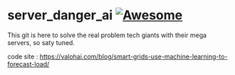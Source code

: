 # server_danger_ai [![Awesome](https://cdn.jsdelivr.net/gh/sindresorhus/awesome@d7305f38d29fed78fa85652e3a63e154dd8e8829/media/badge.svg)](https://github.com/sindresorhus/awesome#readme)
This git is here to solve the real problem tech giants with their mega servers, so saty tuned. 

code site : https://valohai.com/blog/smart-grids-use-machine-learning-to-forecast-load/
